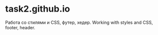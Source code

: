 # task2.github.io
Работа со стилями и CSS, футер, хедер.  Working with styles and CSS, footer, header.
